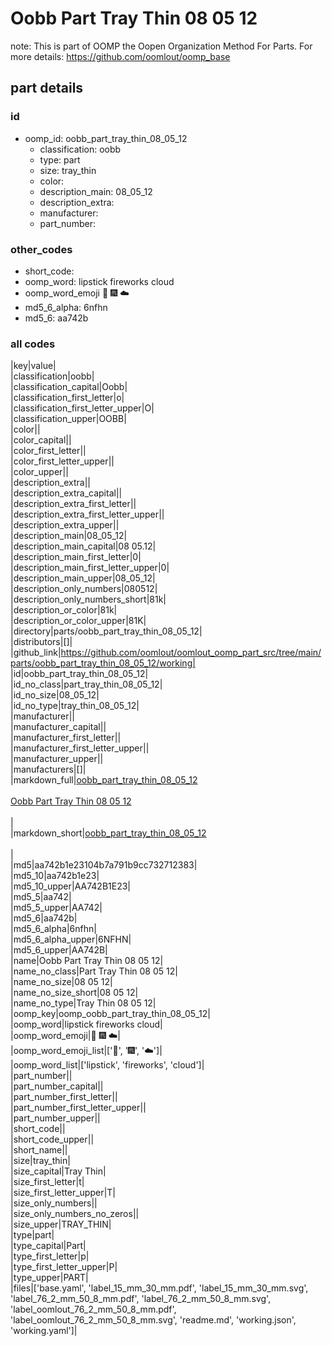 # Oobb Part Tray Thin 08 05 12  

note: This is part of OOMP the Oopen Organization Method For Parts. For more details: https://github.com/oomlout/oomp_base

##  part details





### id
* oomp_id: oobb_part_tray_thin_08_05_12
  * classification: oobb
  * type: part
  * size: tray_thin
  * color: 
  * description_main: 08_05_12
  * description_extra: 
  * manufacturer: 
  * part_number: 

### other_codes
* short_code: 
* oomp_word: lipstick fireworks cloud
* oomp_word_emoji :lipstick: :fireworks: :cloud:
* md5_6_alpha: 6nfhn
* md5_6: aa742b

### all codes 
|key|value|  
|classification|oobb|  
|classification_capital|Oobb|  
|classification_first_letter|o|  
|classification_first_letter_upper|O|  
|classification_upper|OOBB|  
|color||  
|color_capital||  
|color_first_letter||  
|color_first_letter_upper||  
|color_upper||  
|description_extra||  
|description_extra_capital||  
|description_extra_first_letter||  
|description_extra_first_letter_upper||  
|description_extra_upper||  
|description_main|08_05_12|  
|description_main_capital|08 05.12|  
|description_main_first_letter|0|  
|description_main_first_letter_upper|0|  
|description_main_upper|08_05_12|  
|description_only_numbers|080512|  
|description_only_numbers_short|81k|  
|description_or_color|81k|  
|description_or_color_upper|81K|  
|directory|parts/oobb_part_tray_thin_08_05_12|  
|distributors|[]|  
|github_link|https://github.com/oomlout/oomlout_oomp_part_src/tree/main/parts/oobb_part_tray_thin_08_05_12/working|  
|id|oobb_part_tray_thin_08_05_12|  
|id_no_class|part_tray_thin_08_05_12|  
|id_no_size|08_05_12|  
|id_no_type|tray_thin_08_05_12|  
|manufacturer||  
|manufacturer_capital||  
|manufacturer_first_letter||  
|manufacturer_first_letter_upper||  
|manufacturer_upper||  
|manufacturers|[]|  
|markdown_full|[oobb_part_tray_thin_08_05_12](https://github.com/oomlout/oomlout_oomp_part_src/tree/main/parts/oobb_part_tray_thin_08_05_12/working)<br>[](https://github.com/oomlout/oomlout_oomp_part_src/tree/main/parts/oobb_part_tray_thin_08_05_12/working)<br>[Oobb Part Tray Thin 08 05 12](https://github.com/oomlout/oomlout_oomp_part_src/tree/main/parts/oobb_part_tray_thin_08_05_12/working)<br><br>|  
|markdown_short|[oobb_part_tray_thin_08_05_12](https://github.com/oomlout/oomlout_oomp_part_src/tree/main/parts/oobb_part_tray_thin_08_05_12/working)<br><br>|  
|md5|aa742b1e23104b7a791b9cc732712383|  
|md5_10|aa742b1e23|  
|md5_10_upper|AA742B1E23|  
|md5_5|aa742|  
|md5_5_upper|AA742|  
|md5_6|aa742b|  
|md5_6_alpha|6nfhn|  
|md5_6_alpha_upper|6NFHN|  
|md5_6_upper|AA742B|  
|name|Oobb Part Tray Thin 08 05 12|  
|name_no_class|Part Tray Thin 08 05 12|  
|name_no_size|08 05 12|  
|name_no_size_short|08 05 12|  
|name_no_type|Tray Thin 08 05 12|  
|oomp_key|oomp_oobb_part_tray_thin_08_05_12|  
|oomp_word|lipstick fireworks cloud|  
|oomp_word_emoji|:lipstick: :fireworks: :cloud:|  
|oomp_word_emoji_list|[':lipstick:', ':fireworks:', ':cloud:']|  
|oomp_word_list|['lipstick', 'fireworks', 'cloud']|  
|part_number||  
|part_number_capital||  
|part_number_first_letter||  
|part_number_first_letter_upper||  
|part_number_upper||  
|short_code||  
|short_code_upper||  
|short_name||  
|size|tray_thin|  
|size_capital|Tray Thin|  
|size_first_letter|t|  
|size_first_letter_upper|T|  
|size_only_numbers||  
|size_only_numbers_no_zeros||  
|size_upper|TRAY_THIN|  
|type|part|  
|type_capital|Part|  
|type_first_letter|p|  
|type_first_letter_upper|P|  
|type_upper|PART|  
|files|['base.yaml', 'label_15_mm_30_mm.pdf', 'label_15_mm_30_mm.svg', 'label_76_2_mm_50_8_mm.pdf', 'label_76_2_mm_50_8_mm.svg', 'label_oomlout_76_2_mm_50_8_mm.pdf', 'label_oomlout_76_2_mm_50_8_mm.svg', 'readme.md', 'working.json', 'working.yaml']|  
